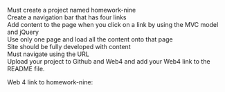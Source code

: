 Must create a project named homework-nine<br>
Create a navigation bar that has four links<br>
Add content to the page when you click on a link by using the MVC model and jQuery<br>
Use only one page and load all the content onto that page<br>
Site should be fully developed with content<br>
Must navigate using the URL<br>
Upload your project to Github and Web4 and add your Web4 link to the README file.<br>

Web 4 link to homework-nine:
